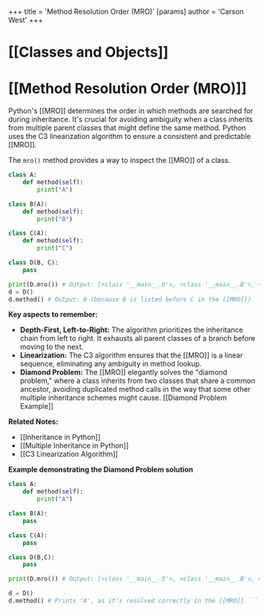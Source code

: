 +++
 title = 'Method Resolution Order (MRO)'
[params]
	author = 'Carson West'
+++
# [[Classes and Objects]]
# [[Method Resolution Order (MRO)]] 
Python's [[MRO]] determines the order in which methods are searched for during inheritance.  It's crucial for avoiding ambiguity when a class inherits from multiple parent classes that might define the same method. Python uses the C3 linearization algorithm to ensure a consistent and predictable [[MRO]].

The `mro()` method provides a way to inspect the [[MRO]] of a class.

```python
class A:
    def method(self):
        print("A")

class B(A):
    def method(self):
        print("B")

class C(A):
    def method(self):
        print("C")

class D(B, C):
    pass

print(D.mro()) # Output: [<class '__main__.D'>, <class '__main__.B'>, <class '__main__.C'>, <class '__main__.A'>, <class 'object'>]]
d = D()
d.method() # Output: B (because B is listed before C in the [[MRO]])

```

**Key aspects to remember:**

*   **Depth-First, Left-to-Right:**  The algorithm prioritizes the inheritance chain from left to right.  It exhausts all parent classes of a branch before moving to the next.
*   **Linearization:**  The C3 algorithm ensures that the [[MRO]] is a linear sequence, eliminating any ambiguity in method lookup.
*   **Diamond Problem:** The [[MRO]] elegantly solves the "diamond problem," where a class inherits from two classes that share a common ancestor, avoiding duplicated method calls in the way that some other multiple inheritance schemes might cause.  [[Diamond Problem Example]]

**Related Notes:**

* [[Inheritance in Python]]
* [[Multiple Inheritance in Python]]
* [[C3 Linearization Algorithm]]

**Example demonstrating the Diamond Problem solution**

```python
class A:
    def method(self):
        print("A")

class B(A):
    pass

class C(A):
    pass

class D(B,C):
    pass

print(D.mro()) # Output: [<class '__main__.D'>, <class '__main__.B'>, <class '__main__.C'>, <class '__main__.A'>, <class 'object'>]]

d = D()
d.method() # Prints 'A', as it's resolved correctly in the [[MRO]] ```
